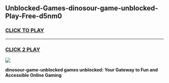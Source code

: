 
## Unblocked-Games-dinosour-game-unblocked-Play-Free-d5nm0
<h3>
<a href="https://premium76.site?title=dinosour-game-unblocked&ref=19M">CLICK TO PLAY</a></h3>
<hr>

<h3>
<a href="https://premium76.site?title=dinosour-game-unblocked&ref=19M">CLICK 2 PLAY</a>
  
</h3>

<a href="https://premium76.site?title=dinosour-game-unblocked&ref=19M"><img src="https://clearcache.store/games.png"></a>


**dinosour-game-unblocked games unblocked: Your Gateway to Fun and Accessible Online Gaming**
